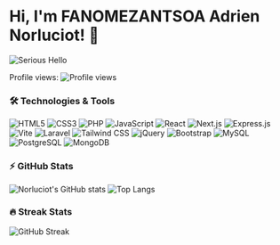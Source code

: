 <div align="centreee">

# Hi, I'm FANOMEZANTSOA Adrien Norluciot! 👋

  <img src="https://media.giphy.com/media/Rpl1sod1vCXK0L2SUN/giphy.gif?cid=ecf05e47wtov4hm63a2pmvwj312f3obgsz41pt5linrtt8ni&ep=v1_gifs_search&rid=giphy.gif&ct=g" alt="Serious Hello" />



Profile views: ![Profile views](https://komarev.com/ghpvc/?username=Norluciot&color=blue)

### 🛠 Technologies & Tools
![HTML5](https://img.shields.io/badge/-HTML5-000?&logo=HTML5)
![CSS3](https://img.shields.io/badge/-CSS3-000?&logo=CSS3)
![PHP](https://img.shields.io/badge/-PHP-000?&logo=PHP)
![JavaScript](https://img.shields.io/badge/-JavaScript-000?&logo=JavaScript)
![React](https://img.shields.io/badge/-React-000?&logo=React)
![Next.js](https://img.shields.io/badge/-Next.js-000?&logo=Next.js)
![Express.js](https://img.shields.io/badge/-Express.js-000?&logo=Express)
![Vite](https://img.shields.io/badge/-Vite-000?&logo=Vite)
![Laravel](https://img.shields.io/badge/-Laravel-000?&logo=Laravel)
![Tailwind CSS](https://img.shields.io/badge/-Tailwind--CSS-000?&logo=Tailwind-CSS)
![jQuery](https://img.shields.io/badge/-jQuery-000?&logo=jQuery)
![Bootstrap](https://img.shields.io/badge/-Bootstrap-000?&logo=Bootstrap)
![MySQL](https://img.shields.io/badge/-MySQL-000?&logo=MySQL)
![PostgreSQL](https://img.shields.io/badge/-PostgreSQL-000?&logo=PostgreSQL)
![MongoDB](https://img.shields.io/badge/-MongoDB-000?&logo=MongoDB)



### ⚡ GitHub Stats
![Norluciot's GitHub stats](https://github-readme-stats.vercel.app/api?username=Norluciot&show_icons=true&theme=radical)
![Top Langs](https://github-readme-stats.vercel.app/api/top-langs/?username=Norluciot&layout=compact&theme=radical)

### 🔥 Streak Stats
![GitHub Streak](https://github-readme-streak-stats.herokuapp.com/?user=Norluciot&theme=radical)


</div>


